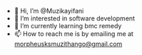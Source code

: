 - 👋 Hi, I’m @Muzikayifani
- 👀 I’m interested in software development
- 🌱 I’m currently learning bmc remedy
- 📫 How to reach me is by emailing me at morpheusksmuzithango@gmail.com

<!---
Muzikayifani/Muzikayifani is a ✨ special ✨ repository because its `README.md` (this file) appears on your GitHub profile.
You can click the Preview link to take a look at your changes.
--->

